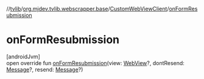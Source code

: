 //[tvlib](../../../index.md)/[org.mjdev.tvlib.webscrapper.base](../index.md)/[CustomWebViewClient](index.md)/[onFormResubmission](on-form-resubmission.md)

# onFormResubmission

[androidJvm]\
open override fun [onFormResubmission](on-form-resubmission.md)(view: [WebView](https://developer.android.com/reference/kotlin/android/webkit/WebView.html)?, dontResend: [Message](https://developer.android.com/reference/kotlin/android/os/Message.html)?, resend: [Message](https://developer.android.com/reference/kotlin/android/os/Message.html)?)
